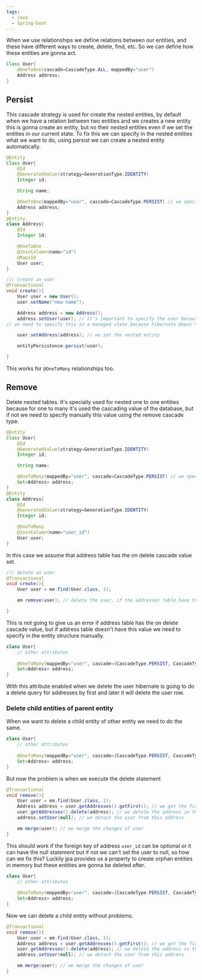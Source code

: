 ```yaml
---
tags:
  - Java
  - Spring-boot
---
```

When we use relationships we define relations between our entities, and these have different ways to create, delete, find, etc. So we can define how these entities are gonna act.
```java
Class User{
	@OneToOne(cascade=CascadeType.ALL, mappedBy="user")
	Address address;
}
```
## Persist
This cascade strategy is used for create the nested entities, by default when we have a relation between two entities and we creates a new entity this is gonna create an entity, but no their nested entities even if we set the entities in our current state. To fix this we can specify in the nested entities what we want to do, using persist we can create a nested entity automatically.
```java
@Entity
Class User{
	@Id
	@GeneratedValue(strategy=GenerationType.IDENTITY)
	Integer id;

	String name;

	@OneToOne(mappedBy="user", cascade=CascadeType.PERSIST) // we specify that nested entities are going to be created
	Address address;
}
@Entity
class Address{
	@Id
	Integer id;

	@OneToOne
	@JoinColumn(name="id")
	@MapsId
	User user;
}

/// create an user
@Transactional
void create(){
	User user = new User();
	user.setName("new name");

	Address address = new Address();
	address.setUser(user); // it's important to specify the user because the address id is dependent of user id
// we need to specify this in a managed state because hibernate doesn't know if the provided id is the real one to create the association correctly.

	user.setAddress(address); // we set the nested entity

	entityPersistence.persist(user);

}

```
This works for `@OneToMany` relationships too.
## Remove

Delete nested tables. It's specially used for nested one to one entities because for one to many it's used the cascading value of the database, but if not we need to specify manually this value using the remove cascade type.
```java
@Entity
Class User{
	@Id
	@GeneratedValue(strategy=GenerationType.IDENTITY)
	Integer id;

	String name;

	@OneToMany(mappedBy="user", cascade=CascadeType.PERSIST) // we specify that nested entities are going to be created
	Set<Address> address;
}
@Entity
class Address{
	@Id
	@GeneratedValue(strategy=GenerationType.IDENTITY)
	Integer id;

	@OneToMany
	@JoinColumn(name="user_id")
	User user;
}
```
In this case we assume that address table has the on delete cascade value set.
```java
/// delete an user
@Transactional
void create(){
	User user = em.find(User.class, 1);

	em.remove(user); // delete the user, if the addresses table have the on cascade delete it's not gonna give us an error.

}
```
This is not going to give us an error if address table  has the on delete cascade value, but if address table doesn't have this value we need to specify in the entity structure manually.
```java
class User{
	// other attributes
	
	@OneToMany(mappedBy="user", cascade={CascadeType.PERSIST, CascadeType.REMOVE}) // we specify remove type
	Set<Address> address;
}

```
With this attribute enabled when we delete the user hibernate is going to do a delete query for addresses by first and later it will delete the user row.
### Delete child entities of parent entity
When we want to delete a child entity of other entity we need to do the same.
```java
class User{
	// other attributes
	
	@OneToMany(mappedBy="user", cascade={CascadeType.PERSIST, CascadeType.REMOVE}) // we specify remove type
	Set<Address> address;
}
```
But now the problem is when we execute the delete statement
```java
@Transactional
void remove(){
	User user = em.find(User.class, 1);
	Address address = user.getAddresses().getFirst(); // we get the first address of this user
	user.getAddresses().delete(address); // we delete the address in the array
	address.setUser(null); // we detach the user from this address

	em.merge(user); // we merge the changes of user
}
```
This should work if the foreign key of address `user_id` can be optional or it can have the null statement but if not we can't set the user to null, so how can we fix this?
Luckily jpa provides us a property to create orphan entities in memory but these entities are gonna be deleted after.
```java
class User{
	// other attributes
	
	@OneToMany(mappedBy="user", cascade={CascadeType.PERSIST, CascadeType.REMOVE}, orphanRemoval=true) // we specify orphanRemoval
	Set<Address> address;
}
```
Now we can delete a child entity without problems.
```java
@Transactional
void remove(){
	User user = em.find(User.class, 1);
	Address address = user.getAddresses().getFirst(); // we get the first address of this user
	user.getAddresses().delete(address); // we delete the address in the array
	address.setUser(null); // we detach the user from this address

	em.merge(user); // we merge the changes of user
}
```
